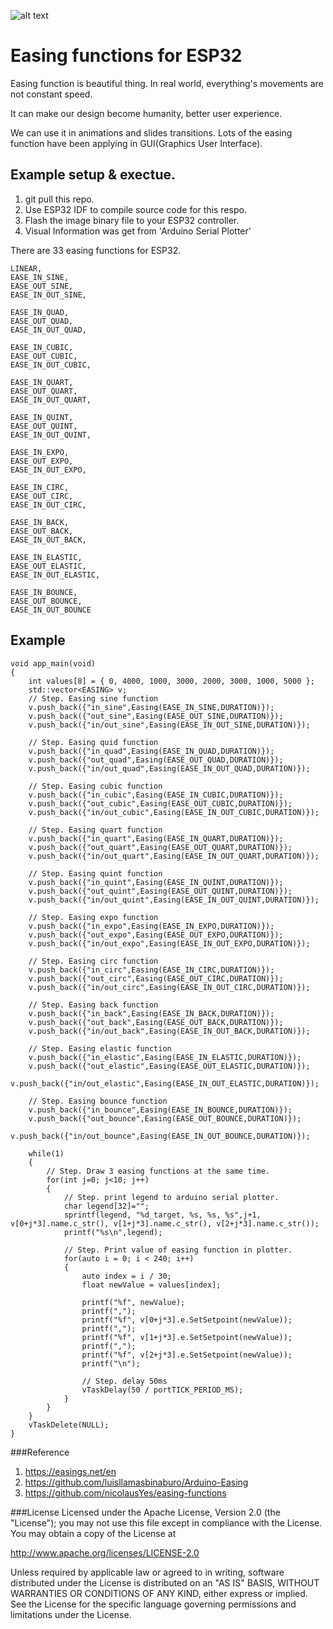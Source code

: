 ![alt text](./images/easing.gif)
# Easing functions for ESP32
Easing function is beautiful thing. In real world, everything's movements are not constant speed.

It can make our design become humanity, better user experience.

We can use it in animations and slides transitions. Lots of the easing function have been applying in GUI(Graphics User Interface). 

## Example setup & exectue.
1. git pull this repo.
2. Use ESP32 IDF to compile source code for this respo.
3. Flash the image binary file to your ESP32 controller.
4. Visual Information was get from 'Arduino Serial Plotter' 

There are 33 easing functions for ESP32. 
	
	LINEAR,
	EASE_IN_SINE,
	EASE_OUT_SINE,
	EASE_IN_OUT_SINE,

	EASE_IN_QUAD,
	EASE_OUT_QUAD,
	EASE_IN_OUT_QUAD,

	EASE_IN_CUBIC,
	EASE_OUT_CUBIC,
	EASE_IN_OUT_CUBIC,

	EASE_IN_QUART,
	EASE_OUT_QUART,
	EASE_IN_OUT_QUART,

	EASE_IN_QUINT,
	EASE_OUT_QUINT,
	EASE_IN_OUT_QUINT,

	EASE_IN_EXPO,
	EASE_OUT_EXPO,
	EASE_IN_OUT_EXPO,

	EASE_IN_CIRC,
	EASE_OUT_CIRC,
	EASE_IN_OUT_CIRC,

	EASE_IN_BACK,
	EASE_OUT_BACK,
	EASE_IN_OUT_BACK,

	EASE_IN_ELASTIC,
	EASE_OUT_ELASTIC,
	EASE_IN_OUT_ELASTIC,

	EASE_IN_BOUNCE,
	EASE_OUT_BOUNCE,
	EASE_IN_OUT_BOUNCE
## Example
```
void app_main(void)
{
	int values[8] = { 0, 4000, 1000, 3000, 2000, 3000, 1000, 5000 };
	std::vector<EASING> v;
	// Step. Easing sine function
	v.push_back({"in_sine",Easing(EASE_IN_SINE,DURATION)});
	v.push_back({"out_sine",Easing(EASE_OUT_SINE,DURATION)});
	v.push_back({"in/out_sine",Easing(EASE_IN_OUT_SINE,DURATION)});

	// Step. Easing quid function
	v.push_back({"in_quad",Easing(EASE_IN_QUAD,DURATION)});
	v.push_back({"out_quad",Easing(EASE_OUT_QUAD,DURATION)});
	v.push_back({"in/out_quad",Easing(EASE_IN_OUT_QUAD,DURATION)});

	// Step. Easing cubic function
	v.push_back({"in_cubic",Easing(EASE_IN_CUBIC,DURATION)});
	v.push_back({"out_cubic",Easing(EASE_OUT_CUBIC,DURATION)});
	v.push_back({"in/out_cubic",Easing(EASE_IN_OUT_CUBIC,DURATION)});

	// Step. Easing quart function
	v.push_back({"in_quart",Easing(EASE_IN_QUART,DURATION)});
	v.push_back({"out_quart",Easing(EASE_OUT_QUART,DURATION)});
	v.push_back({"in/out_quart",Easing(EASE_IN_OUT_QUART,DURATION)});

	// Step. Easing quint function
	v.push_back({"in_quint",Easing(EASE_IN_QUINT,DURATION)});
	v.push_back({"out_quint",Easing(EASE_OUT_QUINT,DURATION)});
	v.push_back({"in/out_quint",Easing(EASE_IN_OUT_QUINT,DURATION)});

	// Step. Easing expo function
	v.push_back({"in_expo",Easing(EASE_IN_EXPO,DURATION)});
	v.push_back({"out_expo",Easing(EASE_OUT_EXPO,DURATION)});
	v.push_back({"in/out_expo",Easing(EASE_IN_OUT_EXPO,DURATION)});

	// Step. Easing circ function
	v.push_back({"in_circ",Easing(EASE_IN_CIRC,DURATION)});
	v.push_back({"out_circ",Easing(EASE_OUT_CIRC,DURATION)});
	v.push_back({"in/out_circ",Easing(EASE_IN_OUT_CIRC,DURATION)});

	// Step. Easing back function
	v.push_back({"in_back",Easing(EASE_IN_BACK,DURATION)});
	v.push_back({"out_back",Easing(EASE_OUT_BACK,DURATION)});
	v.push_back({"in/out_back",Easing(EASE_IN_OUT_BACK,DURATION)});

	// Step. Easing elastic function
	v.push_back({"in_elastic",Easing(EASE_IN_ELASTIC,DURATION)});
	v.push_back({"out_elastic",Easing(EASE_OUT_ELASTIC,DURATION)});
	v.push_back({"in/out_elastic",Easing(EASE_IN_OUT_ELASTIC,DURATION)});

	// Step. Easing bounce function
	v.push_back({"in_bounce",Easing(EASE_IN_BOUNCE,DURATION)});
	v.push_back({"out_bounce",Easing(EASE_OUT_BOUNCE,DURATION)});
	v.push_back({"in/out_bounce",Easing(EASE_IN_OUT_BOUNCE,DURATION)});

	while(1)
	{
		// Step. Draw 3 easing functions at the same time.
		for(int j=0; j<10; j++)
		{
			// Step. print legend to arduino serial plotter.
			char legend[32]="";
			sprintf(legend, "%d_target, %s, %s, %s",j+1, v[0+j*3].name.c_str(), v[1+j*3].name.c_str(), v[2+j*3].name.c_str());
			printf("%s\n",legend);

			// Step. Print value of easing function in plotter.
			for(auto i = 0; i < 240; i++)
			{
				auto index = i / 30;
				float newValue = values[index];

				printf("%f", newValue);
				printf(",");
				printf("%f", v[0+j*3].e.SetSetpoint(newValue));
				printf(",");
				printf("%f", v[1+j*3].e.SetSetpoint(newValue));
				printf(",");
				printf("%f", v[2+j*3].e.SetSetpoint(newValue));
				printf("\n");

				// Step. delay 50ms
				vTaskDelay(50 / portTICK_PERIOD_MS);
			}
		}
	}
	vTaskDelete(NULL);
}
```

###Reference
1. https://easings.net/en
2. https://github.com/luisllamasbinaburo/Arduino-Easing
3. https://github.com/nicolausYes/easing-functions

###License
Licensed under the Apache License, Version 2.0 (the "License");
you may not use this file except in compliance with the License.
You may obtain a copy of the License at

http://www.apache.org/licenses/LICENSE-2.0

Unless required by applicable law or agreed to in writing, software
distributed under the License is distributed on an "AS IS" BASIS,
WITHOUT WARRANTIES OR CONDITIONS OF ANY KIND, either express or implied.
See the License for the specific language governing permissions and
limitations under the License.
